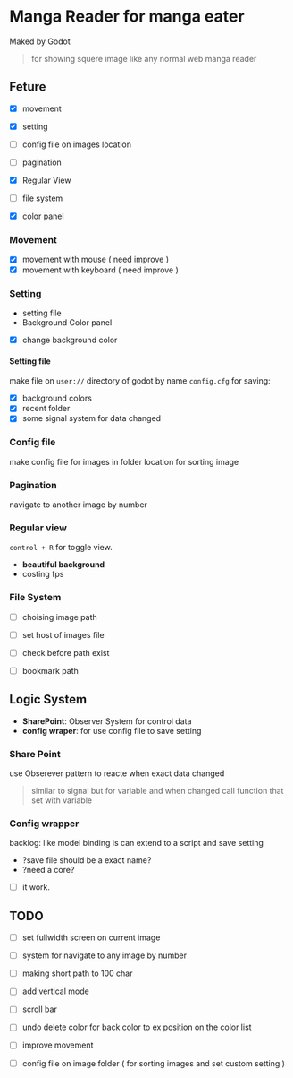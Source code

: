 # Manga Reader for manga eater
Maked by Godot
> for showing squere image like any normal web manga reader


## Feture
- [x] movement
- [x] setting
- [ ] config file on images location
- [ ] pagination
- [x] Regular View
- [ ] file system
- [x] color panel


### Movement
- [x] movement with mouse ( need improve )
- [x] movement with keyboard ( need improve )

### Setting
* setting file
* Background Color panel
- [x] change background color



#### Setting file
make file on `user://` directory of godot by name `config.cfg`
for saving:
- [x] background colors
- [x] recent folder
- [x] some signal system for data changed

### Config file
make config file for images in folder location
for sorting image

### Pagination
navigate to another image by number

### Regular view
`control + R` for toggle view.
* **beautiful background**
* costing fps


### File System
- [ ] choising image path
- [ ] set host of images file
- [ ] check before path exist
- [ ] bookmark path



## Logic System
* **SharePoint**: Observer System for control data
* **config wraper**: for use config file to save setting

### Share Point
use Obserever pattern to reacte when exact data changed
> similar to signal but for variable and when changed call function that set with variable


### Config wrapper
backlog: like model binding is can extend to a script and save setting
* ?save file should be a exact name?
* ?need a core?
- [ ] it work.

## TODO
- [ ] set fullwidth screen on current image
- [ ] system for navigate to any image by number
- [ ] making short path to 100 char
- [ ] add vertical mode
- [ ] scroll bar
- [ ] undo delete color for back color to ex position on the color list
- [ ] improve movement
- [ ] config file on image folder ( for sorting images and set custom setting )

